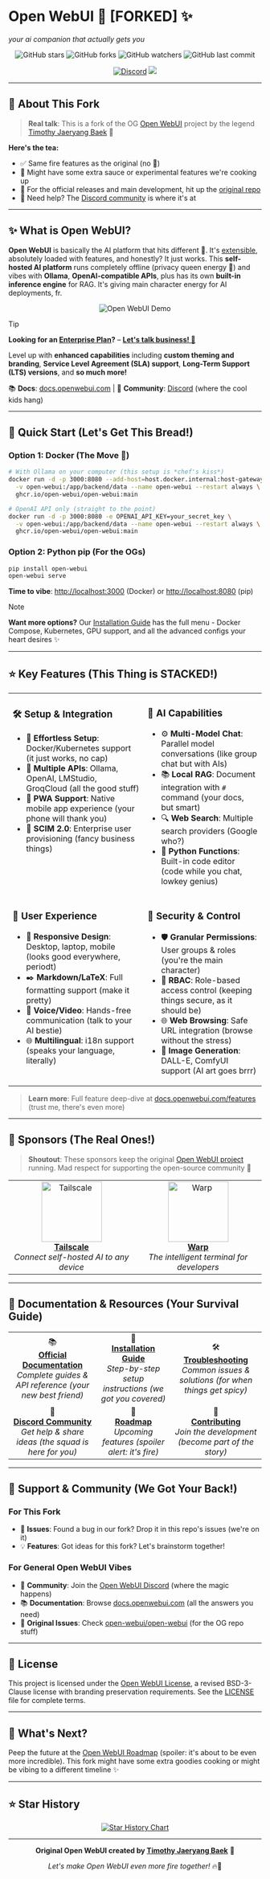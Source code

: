 # Open WebUI 💫 [FORKED] ✨

*your ai companion that actually gets you* 

<div align="center">

![GitHub stars](https://img.shields.io/github/stars/teephopdisawas/forked-open-webui?style=social)
![GitHub forks](https://img.shields.io/github/forks/teephopdisawas/forked-open-webui?style=social)
![GitHub watchers](https://img.shields.io/github/watchers/teephopdisawas/forked-open-webui?style=social)
![GitHub last commit](https://img.shields.io/github/last-commit/teephopdisawas/forked-open-webui?color=red)

[![Discord](https://img.shields.io/badge/Discord-Open_WebUI_Community-blue?logo=discord&logoColor=white)](https://discord.gg/5rJgQTnV4s)
[![](https://img.shields.io/static/v1?label=Sponsor&message=%E2%9D%A4&logo=GitHub&color=%23fe8e86)](https://github.com/sponsors/tjbck)

</div>

---

## 🍴 About This Fork

> **Real talk**: This is a fork of the OG [Open WebUI](https://github.com/open-webui/open-webui) project by the legend [Timothy Jaeryang Baek](https://github.com/tjbck) 🙌

**Here's the tea:**
- ✅ Same fire features as the original (no 🧢)
- 🔄 Might have some extra sauce or experimental features we're cooking up
- 📍 For the official releases and main development, hit up the [original repo](https://github.com/open-webui/open-webui)
- 💬 Need help? The [Discord community](https://discord.gg/5rJgQTnV4s) is where it's at

---

## ✨ What is Open WebUI?

**Open WebUI** is basically the AI platform that hits different 🎯. It's [extensible](https://docs.openwebui.com/features/plugin/), absolutely loaded with features, and honestly? It just works. This **self-hosted AI platform** runs completely offline (privacy queen energy 👑) and vibes with **Ollama**, **OpenAI-compatible APIs**, plus has its own **built-in inference engine** for RAG. It's giving main character energy for AI deployments, fr.

<div align="center">

![Open WebUI Demo](./demo.gif)

</div>

> [!TIP]  
> **Looking for an [Enterprise Plan](https://docs.openwebui.com/enterprise)?** – **[Let's talk business! 💼](mailto:sales@openwebui.com)**
>
> Level up with **enhanced capabilities** including **custom theming and branding**, **Service Level Agreement (SLA) support**, **Long-Term Support (LTS) versions**, and **so much more!**

📚 **Docs**: [docs.openwebui.com](https://docs.openwebui.com/) | 💬 **Community**: [Discord](https://discord.gg/5rJgQTnV4s) (where the cool kids hang)

---

## 🚀 Quick Start (Let's Get This Bread!)

### Option 1: Docker (The Move 💯)

```bash
# With Ollama on your computer (this setup is *chef's kiss*)
docker run -d -p 3000:8080 --add-host=host.docker.internal:host-gateway \
  -v open-webui:/app/backend/data --name open-webui --restart always \
  ghcr.io/open-webui/open-webui:main
```

```bash
# OpenAI API only (straight to the point)
docker run -d -p 3000:8080 -e OPENAI_API_KEY=your_secret_key \
  -v open-webui:/app/backend/data --name open-webui --restart always \
  ghcr.io/open-webui/open-webui:main
```

### Option 2: Python pip (For the OGs)

```bash
pip install open-webui
open-webui serve
```

**Time to vibe**: [http://localhost:3000](http://localhost:3000) (Docker) or [http://localhost:8080](http://localhost:8080) (pip)

> [!NOTE]  
> **Want more options?** Our [Installation Guide](./INSTALLATION.md) has the full menu - Docker Compose, Kubernetes, GPU support, and all the advanced configs your heart desires ✨

---

## ⭐ Key Features (This Thing is STACKED!)

<div align="center">
<table>
<tr>
<td valign="top">

### 🛠️ **Setup & Integration**
- 🚀 **Effortless Setup**: Docker/Kubernetes support (it just works, no cap)
- 🤝 **Multiple APIs**: Ollama, OpenAI, LMStudio, GroqCloud (all the good stuff)
- 📱 **PWA Support**: Native mobile app experience (your phone will thank you)
- 🔄 **SCIM 2.0**: Enterprise user provisioning (fancy business things)

</td>
<td valign="top">

### 🤖 **AI Capabilities**
- ⚙️ **Multi-Model Chat**: Parallel model conversations (like group chat but with AIs)
- 📚 **Local RAG**: Document integration with `#` command (your docs, but smart)
- 🔍 **Web Search**: Multiple search providers (Google who?)
- 🐍 **Python Functions**: Built-in code editor (code while you chat, lowkey genius)

</td>
</tr>
<tr>
<td valign="top">

### 🎨 **User Experience**
- 📱 **Responsive Design**: Desktop, laptop, mobile (looks good everywhere, periodt)
- ✒️ **Markdown/LaTeX**: Full formatting support (make it pretty)
- 🎤 **Voice/Video**: Hands-free communication (talk to your AI bestie)
- 🌐 **Multilingual**: i18n support (speaks your language, literally)

</td>
<td valign="top">

### 🔐 **Security & Control**
- 🛡️ **Granular Permissions**: User groups & roles (you're the main character)
- 🔐 **RBAC**: Role-based access control (keeping things secure, as it should be)
- 🌐 **Web Browsing**: Safe URL integration (browse without the stress)
- 🎨 **Image Generation**: DALL-E, ComfyUI support (AI art goes brrr)

</td>
</tr>
</table>
</div>

> **Learn more**: Full feature deep-dive at [docs.openwebui.com/features](https://docs.openwebui.com/features) (trust me, there's even more)

---

## 🙌 Sponsors (The Real Ones!)

> **Shoutout**: These sponsors keep the original [Open WebUI project](https://github.com/open-webui/open-webui) running. Mad respect for supporting the open-source community 🫡

<div align="center">
<table>
  <tr>
    <td align="center">
      <a href="https://tailscale.com/blog/self-host-a-local-ai-stack/?utm_source=OpenWebUI&utm_medium=paid-ad-placement&utm_campaign=OpenWebUI-Docs" target="_blank">
        <img src="https://docs.openwebui.com/sponsors/logos/tailscale.png" alt="Tailscale" width="120"/>
      </a><br>
      <a href="https://tailscale.com/blog/self-host-a-local-ai-stack/?utm_source=OpenWebUI&utm_medium=paid-ad-placement&utm_campaign=OpenWebUI-Docs"><strong>Tailscale</strong></a><br>
      <em>Connect self-hosted AI to any device</em>
    </td>
    <td align="center">
      <a href="https://warp.dev/open-webui" target="_blank">
        <img src="https://docs.openwebui.com/sponsors/logos/warp.png" alt="Warp" width="120"/>
      </a><br>
      <a href="https://warp.dev/open-webui"><strong>Warp</strong></a><br>
      <em>The intelligent terminal for developers</em>
    </td>
  </tr>
</table>
</div>

---

## 📖 Documentation & Resources (Your Survival Guide)

<div align="center">
<table>
<tr>
<td align="center">📚<br><strong><a href="https://docs.openwebui.com/">Official Documentation</a></strong><br><em>Complete guides & API reference (your new best friend)</em></td>
<td align="center">🚀<br><strong><a href="./INSTALLATION.md">Installation Guide</a></strong><br><em>Step-by-step setup instructions (we got you covered)</em></td>
<td align="center">🛠️<br><strong><a href="./TROUBLESHOOTING.md">Troubleshooting</a></strong><br><em>Common issues & solutions (for when things get spicy)</em></td>
</tr>
<tr>
<td align="center">💬<br><strong><a href="https://discord.gg/5rJgQTnV4s">Discord Community</a></strong><br><em>Get help & share ideas (the squad is here for you)</em></td>
<td align="center">🌟<br><strong><a href="https://docs.openwebui.com/roadmap/">Roadmap</a></strong><br><em>Upcoming features (spoiler alert: it's fire)</em></td>
<td align="center">🤝<br><strong><a href="./docs/CONTRIBUTING.md">Contributing</a></strong><br><em>Join the development (become part of the story)</em></td>
</tr>
</table>
</div>

---

## 💬 Support & Community (We Got Your Back!)

### For This Fork
- 🐛 **Issues**: Found a bug in our fork? Drop it in this repo's issues (we're on it)
- 💡 **Features**: Got ideas for this fork? Let's brainstorm together!

### For General Open WebUI Vibes
- 💬 **Community**: Join the [Open WebUI Discord](https://discord.gg/5rJgQTnV4s) (where the magic happens)
- 📚 **Documentation**: Browse [docs.openwebui.com](https://docs.openwebui.com/) (all the answers you need)
- 🐛 **Original Issues**: Check [open-webui/open-webui](https://github.com/open-webui/open-webui/issues) (for the OG repo stuff)

---

## 📄 License

This project is licensed under the [Open WebUI License](LICENSE), a revised BSD-3-Clause license with branding preservation requirements. See the [LICENSE](LICENSE) file for complete terms.

---

## 🌟 What's Next?

Peep the future at the [Open WebUI Roadmap](https://docs.openwebui.com/roadmap/) (spoiler: it's about to be even more incredible). This fork might have some extra goodies cooking or might be vibing to a different timeline ✨

---

## ⭐ Star History

<div align="center">
<a href="https://star-history.com/#teephopdisawas/forked-open-webui&Date">
  <picture>
    <source media="(prefers-color-scheme: dark)" srcset="https://api.star-history.com/svg?repos=teephopdisawas/forked-open-webui&type=Date&theme=dark" />
    <source media="(prefers-color-scheme: light)" srcset="https://api.star-history.com/svg?repos=teephopdisawas/forked-open-webui&type=Date" />
    <img alt="Star History Chart" src="https://api.star-history.com/svg?repos=teephopdisawas/forked-open-webui&type=Date" />
  </picture>
</a>
</div>

---

<div align="center">

**Original Open WebUI created by [Timothy Jaeryang Baek](https://github.com/tjbck)** 👑

*Let's make Open WebUI even more fire together!* 🔥💪

</div>